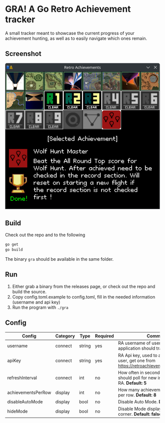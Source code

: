 # GRA! A Go Retro Achievement tracker
A small tracker meant to showcase the current progress of your achievement hunting,
as well as to easily navigate which ones remain.

## Screenshot
![Screenshot of tool](screenshot.png)
## Build
Check out the repo and to the following
```bash
go get
go build
```
The binary `gra` should be available in the same folder.

## Run
1. Either grab a binary from the releases page, or check out the repo and build the source.
2. Copy config.toml.example to config.toml, fill in the needed information (username and api key)
3. Run the program with `./gra`

## Config

| Config             | Category | Type   | Required | Comment                                                                                        |
|--------------------|----------|--------|----------|------------------------------------------------------------------------------------------------|
| username           | connect  | string | yes      | RA username of user whom the application should track.                                         |
| apiKey             | connect  | string | yes      | RA Api key, used to authenticate the user, get one from https://retroachievements.org/settings |
| refreshInterval    | connect  | int    | no       | How often in seconds the application should poll for new information from RA. **Default: 5**   |
| achievementsPerRow | display  | int    | no       | How many achievements to display per row. **Default: 8**                                       |
| disableAutoMode    | display  | bool   | no       | Disable Auto Mode. **Default: false**                                                          |
| hideMode           | display  | bool   | no       | Disable Mode display in lower right corner. **Default: false**                                 | 
